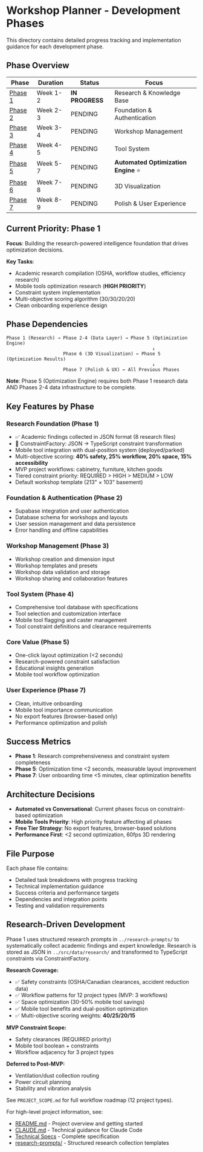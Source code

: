 # Workshop Planner - Development Phases

This directory contains detailed progress tracking and implementation guidance for each development phase.

## Phase Overview

| Phase | Duration | Status | Focus |
|-------|----------|--------|-------|
| [Phase 1](./phase-1-research-knowledge-base.md) | Week 1-2 | **IN PROGRESS** | Research & Knowledge Base |
| [Phase 2](./phase-2-foundation-authentication.md) | Week 2-3 | PENDING | Foundation & Authentication |
| [Phase 3](./phase-3-workshop-management.md) | Week 3-4 | PENDING | Workshop Management |
| [Phase 4](./phase-4-tool-system.md) | Week 4-5 | PENDING | Tool System |
| [Phase 5](./phase-5-optimization-engine.md) | Week 5-7 | PENDING | **Automated Optimization Engine** ⭐ |
| [Phase 6](./phase-6-3d-visualization.md) | Week 7-8 | PENDING | 3D Visualization |
| [Phase 7](./phase-7-polish-ux.md) | Week 8-9 | PENDING | Polish & User Experience |

## Current Priority: Phase 1

**Focus**: Building the research-powered intelligence foundation that drives optimization decisions.

**Key Tasks**:
- Academic research compilation (OSHA, workflow studies, efficiency research)
- Mobile tools optimization research (**HIGH PRIORITY**)
- Constraint system implementation
- Multi-objective scoring algorithm (30/30/20/20)
- Clean onboarding experience design

## Phase Dependencies

```
Phase 1 (Research) → Phase 2-4 (Data Layer) → Phase 5 (Optimization Engine)
                                                      ↓
                     Phase 6 (3D Visualization) ← Phase 5 (Optimization Results)
                                                      ↓
                     Phase 7 (Polish & UX) ← All Previous Phases
```

**Note**: Phase 5 (Optimization Engine) requires both Phase 1 research data AND Phases 2-4 data infrastructure to be complete.

## Key Features by Phase

### Research Foundation (Phase 1)
- ✅ Academic findings collected in JSON format (8 research files)
- 🔄 ConstraintFactory: JSON → TypeScript constraint transformation
- Mobile tool integration with dual-position system (deployed/parked)
- Multi-objective scoring: **40% safety, 25% workflow, 20% space, 15% accessibility**
- MVP project workflows: cabinetry, furniture, kitchen goods
- Tiered constraint priority: REQUIRED > HIGH > MEDIUM > LOW
- Default workshop template (213" × 103" basement)

### Foundation & Authentication (Phase 2)
- Supabase integration and user authentication
- Database schema for workshops and layouts
- User session management and data persistence
- Error handling and offline capabilities

### Workshop Management (Phase 3)
- Workshop creation and dimension input
- Workshop templates and presets
- Workshop data validation and storage
- Workshop sharing and collaboration features

### Tool System (Phase 4)
- Comprehensive tool database with specifications
- Tool selection and customization interface
- Mobile tool flagging and caster management
- Tool constraint definitions and clearance requirements

### Core Value (Phase 5)
- One-click layout optimization (<2 seconds)
- Research-powered constraint satisfaction
- Educational insights generation
- Mobile tool workflow optimization

### User Experience (Phase 7)
- Clean, intuitive onboarding
- Mobile tool importance communication
- No export features (browser-based only)
- Performance optimization and polish

## Success Metrics

- **Phase 1**: Research comprehensiveness and constraint system completeness
- **Phase 5**: Optimization time <2 seconds, measurable layout improvement
- **Phase 7**: User onboarding time <5 minutes, clear optimization benefits

## Architecture Decisions

- **Automated vs Conversational**: Current phases focus on constraint-based optimization
- **Mobile Tools Priority**: High priority feature affecting all phases
- **Free Tier Strategy**: No export features, browser-based solutions
- **Performance First**: <2 second optimization, 60fps 3D rendering

## File Purpose

Each phase file contains:
- Detailed task breakdowns with progress tracking
- Technical implementation guidance
- Success criteria and performance targets
- Dependencies and integration points
- Testing and validation requirements

## Research-Driven Development

Phase 1 uses structured research prompts in `../research-prompts/` to systematically collect academic findings and expert knowledge. Research is stored as JSON in `../src/data/research/` and transformed to TypeScript constraints via ConstraintFactory.

**Research Coverage:**
- ✅ Safety constraints (OSHA/Canadian clearances, accident reduction data)
- ✅ Workflow patterns for 12 project types (MVP: 3 workflows)
- ✅ Space optimization (30-50% mobile tool savings)
- ✅ Mobile tool benefits and dual-position optimization
- ✅ Multi-objective scoring weights: **40/25/20/15**

**MVP Constraint Scope:**
- Safety clearances (REQUIRED priority)
- Mobile tool boolean + constraints
- Workflow adjacency for 3 project types

**Deferred to Post-MVP:**
- Ventilation/dust collection routing
- Power circuit planning
- Stability and vibration analysis

See `PROJECT_SCOPE.md` for full workflow roadmap (12 project types).

For high-level project information, see:
- [README.md](../README.md) - Project overview and getting started
- [CLAUDE.md](../CLAUDE.md) - Technical guidance for Claude Code
- [Technical Specs](../Workshop%20Planner%20-%20Technical%20Specs.md) - Complete specification
- [research-prompts/](../research-prompts/) - Structured research collection templates